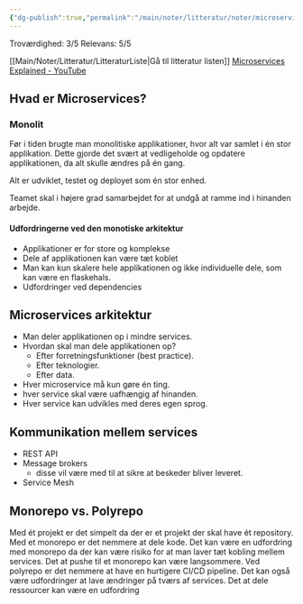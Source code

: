 ```yaml
---
{"dg-publish":true,"permalink":"/main/noter/litteratur/noter/microservices-explained/","title":"Literatur Liste","created":"2024-09-06T08:19:23.257+02:00"}
---
```


Troværdighed: 3/5
Relevans: 5/5

[[Main/Noter/Litteratur/LitteraturListe\|Gå til litteratur listen]]
[Microservices Explained - YouTube](https://www.youtube.com/watch?v=rv4LlmLmVWk)

## Hvad er Microservices?

### Monolit

Før i tiden brugte man monolitiske applikationer, hvor alt var samlet i én
stor applikation. Dette gjorde det svært at vedligeholde og opdatere
applikationen, da alt skulle ændres på én gang.

Alt er udviklet, testet og deployet som én stor enhed.

Teamet skal i højere grad samarbejdet for at undgå at ramme ind i hinanden
arbejde.

#### Udfordringerne ved den monotiske arkitektur

- Applikationer er for store og komplekse
- Dele af applikationen kan være tæt koblet
- Man kan kun skalere hele applikationen og ikke individuelle dele, som
  kan være en flaskehals.
- Udfordringer ved dependencies

## Microservices arkitektur

- Man deler applikationen op i mindre services.
- Hvordan skal man dele applikationen op?
  - Efter forretningsfunktioner (best practice).
  - Efter teknologier.
  - Efter data.
- Hver microservice må kun gøre én ting.
- hver service skal være uafhængig af hinanden.
- Hver service kan udvikles med deres egen sprog.

## Kommunikation mellem services

- REST API
- Message brokers
  - disse vil være med til at sikre at beskeder bliver leveret.
- Service Mesh

## Monorepo vs. Polyrepo

Med ét projekt er det simpelt da der er et projekt der skal have ét repository.
Med et monorepo er det nemmere at dele kode.
Det kan være en udfordring med monorepo da der kan være risiko for at man laver
tæt kobling mellem services.
Det at pushe til et monorepo kan være langsommere.
Ved polyrepo er det nemmere at have en hurtigere CI/CD pipeline.
Det kan også være udfordringer at lave ændringer på tværs af services.
Det at dele ressourcer kan være en udfordring
